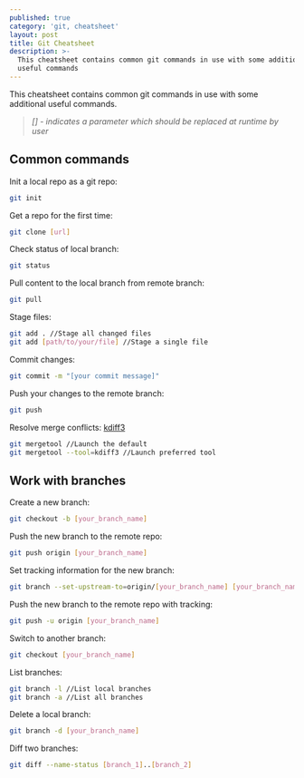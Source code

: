 ```yaml
---
published: true
category: 'git, cheatsheet'
layout: post
title: Git Cheatsheet
description: >-
  This cheatsheet contains common git commands in use with some additional
  useful commands
---
```

This cheatsheet contains common git commands in use with some additional useful commands.

> *[] - indicates a parameter which should be replaced at runtime by user*

## Common commands



Init a local repo as a git repo:
```bash
git init
```

Get a repo for the first time:
```bash
git clone [url]
```

Check status of local branch:
```bash
git status
```

Pull content to the local branch from remote branch:
```bash
git pull
```

Stage files:
```bash
git add . //Stage all changed files
git add [path/to/your/file] //Stage a single file
```

Commit changes:
```bash
git commit -m "[your commit message]"
```

Push your changes to the remote branch:
```bash
git push
```

Resolve merge conflicts: [kdiff3](http://kdiff3.sourceforge.net/)
```bash
git mergetool //Launch the default
git mergetool --tool=kdiff3 //Launch preferred tool
```

## Work with branches

Create a new branch:
```bash
git checkout -b [your_branch_name]
```

Push the new branch to the remote repo:
```bash
git push origin [your_branch_name]
```

Set tracking information for the new branch:
```bash
git branch --set-upstream-to=origin/[your_branch_name] [your_branch_name]
```

Push the new branch to the remote repo with tracking:
```bash
git push -u origin [your_branch_name]
```

Switch to another branch:
```bash
git checkout [your_branch_name]
```

List branches:
```bash
git branch -l //List local branches
git branch -a //List all branches
```

Delete a local branch:
```bash
git branch -d [your_branch_name]
```

Diff two branches:
```bash
git diff --name-status [branch_1]..[branch_2]
```
